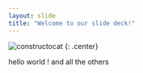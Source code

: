```yaml
---
layout: slide
title: "Welcome to our slide deck!"
---
```


![constructocat](https://octodex.github.com/images/constructocat2.jpg)
{: .center}

hello world ! and all the others
